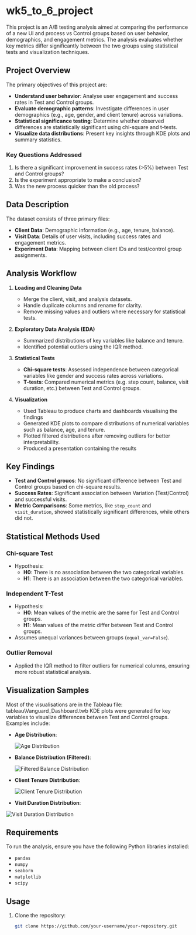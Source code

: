 # wk5_to_6_project

This project is an A/B testing analysis aimed at comparing the performance of a new UI and process vs Control groups based on user behavior, demographics, and engagement metrics. The analysis evaluates whether key metrics differ significantly between the two groups using statistical tests and visualization techniques.

## Project Overview

The primary objectives of this project are:
- **Understand user behavior**: Analyse user engagement and success rates in Test and Control groups.
- **Evaluate demographic patterns**: Investigate differences in user demographics (e.g., age, gender, and client tenure) across variations.
- **Statistical significance testing**: Determine whether observed differences are statistically significant using chi-square and t-tests.
- **Visualize data distributions**: Present key insights through KDE plots and summary statistics.

### Key Questions Addressed
1. Is there a significant improvement in success rates (>5%) between Test and Control groups?
2. Is the experiment appropriate to make a conclusion?
3. Was the new process quicker than the old process?

## Data Description

The dataset consists of three primary files:
- **Client Data**: Demographic information (e.g., age, tenure, balance).
- **Visit Data**: Details of user visits, including success rates and engagement metrics.
- **Experiment Data**: Mapping between client IDs and test/control group assignments.

## Analysis Workflow

1. **Loading and Cleaning Data**
   - Merge the client, visit, and analysis datasets.
   - Handle duplicate columns and rename for clarity.
   - Remove missing values and outliers where necessary for statistical tests.

2. **Exploratory Data Analysis (EDA)**
   - Summarized distributions of key variables like balance and tenure.
   - Identified potential outliers using the IQR method.

3. **Statistical Tests**
   - **Chi-square tests**: Assessed independence between categorical variables like gender and success rates across variations.
   - **T-tests**: Compared numerical metrics (e.g. step count, balance, visit duration, etc.) between Test and Control groups.

4. **Visualization**
   - Used Tableau to produce charts and dashboards visualising the findings
   - Generated KDE plots to compare distributions of numerical variables such as balance, age, and tenure.
   - Plotted filtered distributions after removing outliers for better interpretability.
   - Produced a presentation containing the results

## Key Findings

- **Test and Control grouos**: No significant difference between Test and Control groups based on chi-square results.
- **Success Rates**: Significant association between Variation (Test/Control) and successful visits.
- **Metric Comparisons**: Some metrics, like `step_count` and `visit_duration`, showed statistically significant differences, while others did not.

## Statistical Methods Used

### Chi-square Test
- Hypothesis:
  - **H0**: There is no association between the two categorical variables.
  - **H1**: There is an association between the two categorical variables.

### Independent T-Test
- Hypothesis:
  - **H0**: Mean values of the metric are the same for Test and Control groups.
  - **H1**: Mean values of the metric differ between Test and Control groups.
- Assumes unequal variances between groups (`equal_var=False`).

### Outlier Removal
- Applied the IQR method to filter outliers for numerical columns, ensuring more robust statistical analysis.

## Visualization Samples
Most of the visualisations are in the Tableau file: tableau\Vanguard_Dashboard.twb
KDE plots were generated for key variables to visualize differences between Test and Control groups. Examples include:

- **Age Distribution**:
  
  ![Age Distribution](figures/age_dist_control_vs_test.png)
  
- **Balance Distribution (Filtered)**:
  
  ![Filtered Balance Distribution](figures/bal_dist_control_vs_test_filtered.png)
  
- **Client Tenure Distribution**:
  
  ![Client Tenure Distribution](figures/clnt_tenure_dist_control_vs_test.png)

- **Visit Duration Distribution**:
  
 ![Visit Duration Distribution](figures/visit_duration_control_vs_test.png)

## Requirements

To run the analysis, ensure you have the following Python libraries installed:
- `pandas`
- `numpy`
- `seaborn`
- `matplotlib`
- `scipy`

## Usage

1. Clone the repository:
   ```bash
   git clone https://github.com/your-username/your-repository.git

